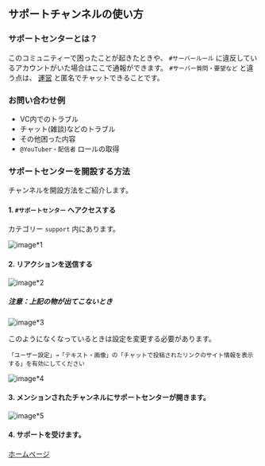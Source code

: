 ## サポートチャンネルの使い方

### サポートセンターとは？
このコミュニティーで困ったことが起きたときや、 `#サーバールール` に違反しているアカウントがいた場合はここで通報ができます。
`#サーバー質問・要望など` と違う点は、 [運営](../Other/mod.md)  と匿名でチャットできることです。

### お問い合わせ例
- VC内でのトラブル
- チャット(雑談)などのトラブル
- その他困った内容
- `@YouTuber・配信者` ロールの取得

### サポートセンターを開設する方法
チャンネルを開設方法をご紹介します。
#### 1. `#サポートセンター` へアクセスする
カテゴリー `support` 内にあります。

![image*1](https://media.discordapp.net/attachments/812277834960601129/850614098382684160/unknown.png?width=720&height=405)

#### 2. リアクションを送信する

![image*2](https://media.discordapp.net/attachments/812277834960601129/850614141467099176/unknown.png)

##### 注意：上記の物が出てこないとき

![image*3](https://media.discordapp.net/attachments/812277834960601129/850614514554896424/unknown.png?width=720&height=274)

このようになくなっているときは設定を変更する必要があります。

```
「ユーザー設定」→「テキスト・画像」の「チャットで投稿されたリンクのサイト情報を表示する」を有効にしてください
```

![image*4](https://media.discordapp.net/attachments/812277834960601129/850614640043360286/unknown.png?width=720&height=394)

#### 3. メンションされたチャンネルにサポートセンターが開きます。

![image*5](https://media.discordapp.net/attachments/812277834960601129/850614750685691966/unknown.png?width=720&height=405)

#### 4. サポートを受けます。

[ホームページ](../README.md)